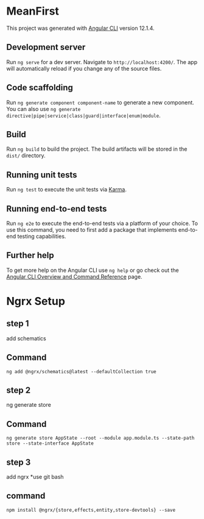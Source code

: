# MeanFirst

This project was generated with [Angular CLI](https://github.com/angular/angular-cli) version 12.1.4.

## Development server

Run `ng serve` for a dev server. Navigate to `http://localhost:4200/`. The app will automatically reload if you change any of the source files.

## Code scaffolding

Run `ng generate component component-name` to generate a new component. You can also use `ng generate directive|pipe|service|class|guard|interface|enum|module`.

## Build

Run `ng build` to build the project. The build artifacts will be stored in the `dist/` directory.

## Running unit tests

Run `ng test` to execute the unit tests via [Karma](https://karma-runner.github.io).

## Running end-to-end tests

Run `ng e2e` to execute the end-to-end tests via a platform of your choice. To use this command, you need to first add a package that implements end-to-end testing capabilities.

## Further help

To get more help on the Angular CLI use `ng help` or go check out the [Angular CLI Overview and Command Reference](https://angular.io/cli) page.

# Ngrx Setup

## step 1
add schematics 
## Command
```
ng add @ngrx/schematics@latest --defaultCollection true
```

## step 2
ng generate store
## Command
```
ng generate store AppState --root --module app.module.ts --state-path store --state-interface AppState
```
## step 3
add ngrx 
*use git bash 
## command 
```
npm install @ngrx/{store,effects,entity,store-devtools} --save
```
